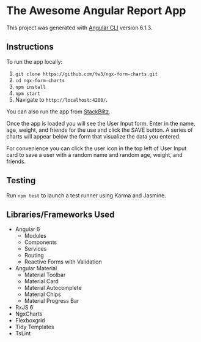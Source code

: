

# The Awesome Angular Report App

This project was generated with [Angular CLI](https://github.com/angular/angular-cli) version 6.1.3.

## Instructions

To run the app locally:

1. `git clone https://github.com/tw3/ngx-form-charts.git`
2. `cd ngx-form-charts`
3. `npm install`
4. `npm start`
5. Navigate to `http://localhost:4200/`.

You can also run the app from [StackBlitz](https://stackblitz.com/github/tw3/ngx-form-charts).

Once the app is loaded you will see the User Input form.  Enter in the name, age, weight, and friends for the use and click the SAVE button.  A series of charts will appear below the form that visualize the data you entered.

For convenience you can click the user icon in the top left of User Input card to save a user with a random name and random age, weight, and friends. 

## Testing

Run `npm test` to launch a test runner using Karma and Jasmine.

## Libraries/Frameworks Used

 - Angular 6
	 - Modules
	 - Components
	 - Services
	 - Routing
	 - Reactive Forms with Validation
 - Angular Material
	 - Material Toolbar
	 - Material Card
	 - Material Autocomplete
	 - Material Chips
	 - Material Progress Bar
 - RxJS 6
 - NgxCharts
 - Flexboxgrid
 - Tidy Templates
 - TsLint
 
